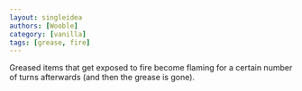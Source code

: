 ```yaml
---
layout: singleidea
authors: [Wooble]
category: [vanilla]
tags: [grease, fire]
---
```

Greased items that get exposed to fire become flaming for a certain number of turns afterwards (and then the grease is gone).
